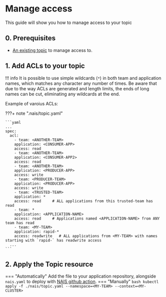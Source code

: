 # Manage access

This guide will show you how to manage access to your topic

## 0. Prerequisites

- [An existing topic](create.md) to manage access to.

## 1. Add ACLs to your topic

!!! info
    It is possible to use simple wildcards (`*`) in both team and application names, which matches any character any number of times.
    Be aware that due to the way ACLs are generated and length limits, the ends of long names can be cut, eliminating any wildcards at the end.

Example of varoius ACLs:

???+ note ".nais/topic.yaml"

    ```yaml
    ...
    spec:
      acl:
        - team: <ANOTHER-TEAM>
        application: <CONSUMER-APP>
        access: read
        - team: <ANOTHER-TEAM>
        application: <CONSUMER-APP2>
        access: read
        - team: <ANOTHER-TEAM>
        application: <PRODUCER-APP> 
        access: write
        - team: <PRODUCER-TEAM>
        application: <PRODUCER-APP> 
        access: write
        - team: <TRUSTED-TEAM>
        application: *
        access: read     # ALL applications from this trusted-team has read
        - team: *
        application: <APPLICATION-NAME>
        access: read     # Applications named <APPLICATION-NAME> from ANY team has read
        - team: <MY-TEAM>
        application: rapid-*
        access: readwrite   # ALL applications from <MY-TEAM> with names starting with `rapid-` has readwrite access
      ...
    ```

## 2. Apply the Topic resource
=== "Automatically"
    Add the file to your application repository, alongside `nais.yaml` to deploy with [NAIS github action](../../cicd/github-action.md).
=== "Manually"
    ```bash
    kubectl apply -f ./nais/topic.yaml --namespace=<MY-TEAM> --context=<MY-CLUSTER>
    ```